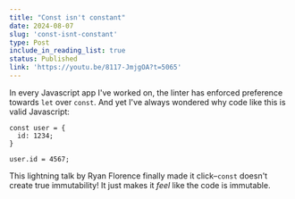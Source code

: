 ```yaml
---
title: "Const isn't constant"
date: 2024-08-07
slug: 'const-isnt-constant'
type: Post
include_in_reading_list: true
status: Published
link: 'https://youtu.be/8117-JmjgOA?t=5065'
---
```


In every Javascript app I've worked on, the linter has enforced preference towards `let` over `const`. And yet I've always wondered why code like this is valid Javascript:

```tsx
const user = {
  id: 1234;
}

user.id = 4567;
```

This lightning talk by Ryan Florence finally made it click–`const` doesn't create true immutability! It just makes it _feel_ like the code is immutable.
